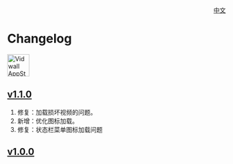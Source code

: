 <p align="right">
  <a href="./CHANGELOG.zh.md">中文</a>
</p>
<!--rehype:style=float: right; bottom: -36px; position: relative;-->

Changelog
===

<a target="_blank" href="https://apps.apple.com/app/vidwall/6747587746" title="Vidwall for macOS">
<img alt="Vidwall AppStore" src="https://jaywcjlove.github.io/sb/download/macos.svg" height="51">
</a>

## [v1.1.0](https://github.com/jaywcjlove/vidwall/releases/tag/v1.1.0)

1. 修复：加载损坏视频的问题。
2. 新增：优化图标加载。
3. 修复：状态栏菜单图标加载问题

## [v1.0.0](https://github.com/jaywcjlove/vidwall/releases/tag/v1.0.0)
